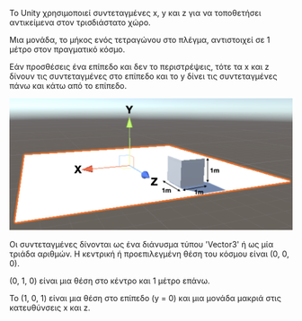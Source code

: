 Το Unity χρησιμοποιεί συντεταγμένες x, y και z για να τοποθετήσει αντικείμενα στον τρισδιάστατο χώρο.

Μια μονάδα, το μήκος ενός τετραγώνου στο πλέγμα, αντιστοιχεί σε 1 μέτρο στον πραγματικό κόσμο.

Εάν προσθέσεις ένα επίπεδο και δεν το περιστρέψεις, τότε τα x και z δίνουν τις συντεταγμένες στο επίπεδο και το y δίνει τις συντεταγμένες πάνω και κάτω από το επίπεδο.

![Εικόνα ενός επιπέδου με τους άξονες x-, y- και z-σημασμένους και το μήκος και το πλάτος να φαίνονται ως 1m.](images/coordinates.png)

Οι συντεταγμένες δίνονται ως ένα διάνυσμα τύπου 'Vector3' ή ως μία τριάδα αριθμών. Η κεντρική ή προεπιλεγμένη θέση του κόσμου είναι (0, 0, 0).

(0, 1, 0) είναι μια θέση στο κέντρο και 1 μέτρο επάνω.

Το (1, 0, 1) είναι μια θέση στο επίπεδο (y = 0) και μια μονάδα μακριά στις κατευθύνσεις x και z.

